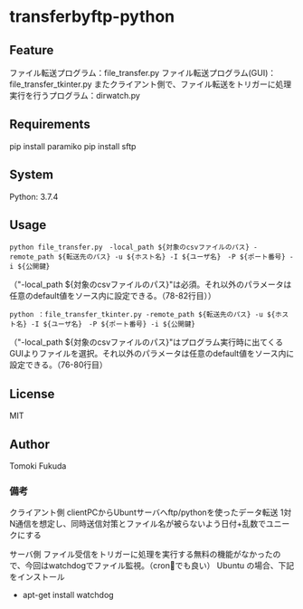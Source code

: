 # transferbyftp-python

## Feature
ファイル転送プログラム：file_transfer.py
ファイル転送プログラム(GUI)：file_transfer_tkinter.py
またクライアント側で、ファイル転送をトリガーに処理実行を行うプログラム：dirwatch.py

## Requirements
pip install paramiko
pip install sftp

## System
Python: 3.7.4

## Usage
```
python file_transfer.py　-local_path ${対象のcsvファイルのパス} -remote_path ${転送先のパス} -u ${ホスト名} -I ${ユーザ名}　-P ${ポート番号} -i ${公開鍵}
```
（"-local_path  ${対象のcsvファイルのパス}"は必須。それ以外のパラメータは任意のdefault値をソース内に設定できる。（78-82行目））

```
python ：file_transfer_tkinter.py -remote_path ${転送先のパス} -u ${ホスト名} -I ${ユーザ名}　-P ${ポート番号} -i ${公開鍵}
```
（"-local_path  ${対象のcsvファイルのパス}"はプログラム実行時に出てくるGUIよりファイルを選択。それ以外のパラメータは任意のdefault値をソース内に設定できる。（76-80行目）

## License

MIT

##  Author

Tomoki Fukuda

### 備考
クライアント側
clientPCからUbuntサーバへftp/pythonを使ったデータ転送
1対N通信を想定し、同時送信対策とファイル名が被らないよう日付+乱数でユニークにする

サーバ側
ファイル受信をトリガーに処理を実行する無料の機能がなかったので、今回はwatchdogでファイル監視。（cronでも良い）
Ubuntu の場合、下記をインストール
+ apt-get install watchdog



